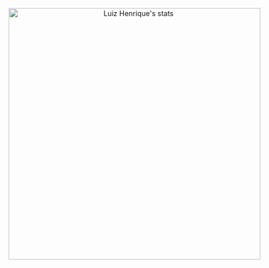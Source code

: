 
<p align="center">
  <img width="500em" src="https://github-readme-stats.vercel.app/api?username=LuizHenriquedez&show_icons=true&theme=vision-friendly-dark" alt="Luiz Henrique's stats"/>
</p>
